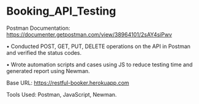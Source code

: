# Booking_API_Testing

Postman Documentation: https://documenter.getpostman.com/view/38964101/2sAY4siPwv

•	Conducted POST, GET, PUT, DELETE operations on the API in Postman and verified the status codes.

•	Wrote automation scripts and cases using JS to reduce testing time and generated report using Newman. 

Base URL: https://restful-booker.herokuapp.com

Tools Used: Postman, JavaScript, Newman. 
